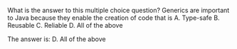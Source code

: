 What is the answer to this multiple choice question? Generics are important to Java because they enable the creation of code that is 
A. Type-safe 
B. Reusable 
C. Reliable 
D. All of the above

The answer is: D. All of the above
